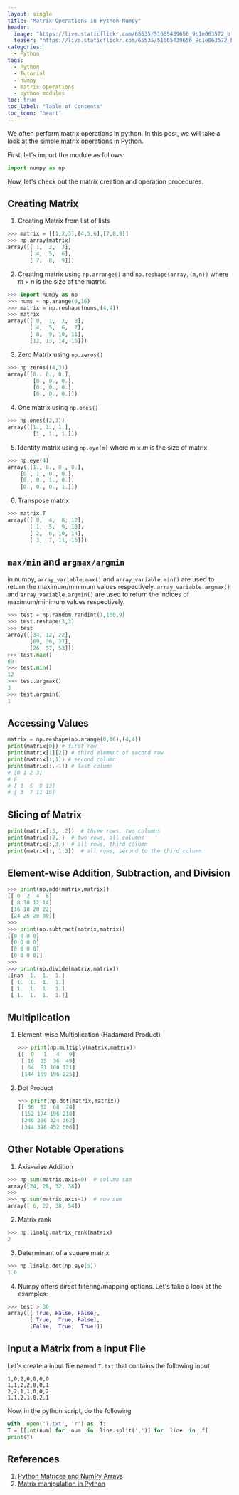 ```yaml
---
layout: single
title: "Matrix Operations in Python Numpy"
header:
  image: "https://live.staticflickr.com/65535/51665439656_9c1e063572_b.jpg"
  teaser: "https://live.staticflickr.com/65535/51665439656_9c1e063572_b.jpg"
categories:
  - Python
tags:
  - Python
  - Tutorial
  - numpy
  - matrix operations
  - python modules
toc: true
toc_label: "Table of Contents"
toc_icon: "heart"
---
```


We often perform matrix operations in python. In this post, we will take a look at the simple matrix operations in Python.

First, let's import the module as follows:
```python
import numpy as np
```
Now, let's check out the matrix creation and operation procedures.

## Creating Matrix
1. Creating Matrix from list of lists
```python
>>> matrix = [[1,2,3],[4,5,6],[7,8,9]]
>>> np.array(matrix)
array([[ 1,  2,  3],
       [ 4,  5,  6],
       [ 7,  8,  9]])
```
2. Creating matrix using `np.arrange()` and `np.reshape(array,(m,n))` where $m \times n$ is the size of the matrix.
```python
>>> import numpy as np
>>> nums = np.arange(0,16)
>>> matrix = np.reshape(nums,(4,4))
>>> matrix
array([[ 0,  1,  2,  3],
       [ 4,  5,  6,  7],
       [ 8,  9, 10, 11],
       [12, 13, 14, 15]])
```

3. Zero Matrix using `np.zeros()`
```python
>>> np.zeros((4,3))
array([[0., 0., 0.],
        [0., 0., 0.],
        [0., 0., 0.],
        [0., 0., 0.]])
```

4. One matrix using `np.ones()`

```python
>>> np.ones((2,3))
array([[1., 1., 1.],
        [1., 1., 1.]])
```
5. Identity matrix using `np.eye(m)` where $m \times m$ is the size of matrix

```python
>>> np.eye(4)
array([[1., 0., 0., 0.],
    [0., 1., 0., 0.],
    [0., 0., 1., 0.],
    [0., 0., 0., 1.]])
```
6. Transpose matrix
```python
>>> matrix.T
array([[ 0,  4,  8, 12],
       [ 1,  5,  9, 13],
       [ 2,  6, 10, 14],
       [ 3,  7, 11, 15]])
```

## `max/min` and `argmax/argmin`
in numpy, `array_variable.max()` and `array_variable.min()` are used to return the maximum/minimum values respectively. `array_variable.argmax()` and `array_variable.argmin()` are used to return the indices of maximum/minimum values respectively. 

```python
>>> test = np.random.randint(1,100,9)
>>> test.reshape(3,3)
>>> test
array([[34, 12, 22],
       [69, 36, 27],
       [26, 57, 53]])
>>> test.max()
69
>>> test.min()
12
>>> test.argmax()
3
>>> test.argmin()
1
```

## Accessing Values
```python
matrix = np.reshape(np.arange(0,16),(4,4))
print(matrix[0]) # first row
print(matrix[1][2]) # third element of second row
print(matrix[:,1]) # second column
print(matrix[:,-1]) # last column
# [0 1 2 3]
# 6
# [ 1  5  9 13]
# [ 3  7 11 15]
```

## Slicing of Matrix
```python
print(matrix[:3, :2])  # three rows, two columns
print(matrix[:2,])  # two rows, all columns
print(matrix[:,3])  # all rows, third column
print(matrix[:, 1:3])  # all rows, second to the third column
```

## Element-wise Addition, Subtraction, and Division
```python
>>> print(np.add(matrix,matrix))
[[ 0  2  4  6]
 [ 8 10 12 14]
 [16 18 20 22]
 [24 26 28 30]]
>>>
>>> print(np.subtract(matrix,matrix))
[[0 0 0 0]
 [0 0 0 0]
 [0 0 0 0]
 [0 0 0 0]]
>>>
>>> print(np.divide(matrix,matrix))
[[nan  1.  1.  1.]
 [ 1.  1.  1.  1.]
 [ 1.  1.  1.  1.]
 [ 1.  1.  1.  1.]]
```

## Multiplication
1. Element-wise Multiplication (Hadamard Product)
	```python
	>>> print(np.multiply(matrix,matrix))
	[[  0   1   4   9]
	 [ 16  25  36  49]
	 [ 64  81 100 121]
	 [144 169 196 225]]
	```

2. Dot Product
	```python
	>>> print(np.dot(matrix,matrix))
	[[ 56  62  68  74]
	 [152 174 196 218]
	 [248 286 324 362]
	 [344 398 452 506]]
	```

## Other Notable Operations
1. Axis-wise Addition
```python
>>> np.sum(matrix,axis=0)  # column sum
array([24, 28, 32, 36])
>>>
>>> np.sum(matrix,axis=1)  # row sum
array([ 6, 22, 38, 54])
```

2. Matrix rank
```python
>>> np.linalg.matrix_rank(matrix)
2
```
3. Determinant of a square matrix
```python
>>> np.linalg.det(np.eye(5))
1.0
```
4. Numpy offers direct filtering/mapping options. Let's take a look at the examples:
```python
>>> test > 30
array([[ True, False, False],
       [ True,  True, False],
       [False,  True,  True]])
```

## Input a Matrix from a Input File
Let's create a input file named `T.txt` that contains the following input
```
1,0,2,0,0,0,0
1,1,2,2,0,0,1
2,2,1,1,0,0,2
1,1,2,1,0,2,1
```

Now, in the python script, do the following
```python
with  open('T.txt', 'r') as  f:
T = [[int(num) for  num  in  line.split(',')] for  line  in  f]
print(T)
```

## References
1. [Python Matrices and NumPy Arrays](https://www.programiz.com/python-programming/matrix)
2. [Matrix manipulation in Python](https://www.geeksforgeeks.org/matrix-manipulation-python/)
<!--stackedit_data:
eyJoaXN0b3J5IjpbMTMyOTE1MTU3NCwxNjE3NzQyOTFdfQ==
-->